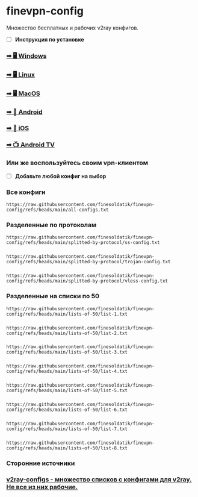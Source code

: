 # finevpn-config

Множество бесплатных и рабочих v2ray конфигов.

 - [ ] **Инструкция по установке**

### [➡ 🖥 Windows](https://github.com/finesoldatik/finevpn-config/blob/main/manual/windows-linux-installation.md)
### [➡ 🖥 Linux](https://github.com/finesoldatik/finevpn-config/blob/main/manual/windows-linux-installation.md)
### [➡ 🖥 MacOS](https://github.com/finesoldatik/finevpn-config/blob/main/manual/ios-macos-installation.md)

### [➡ 📱 Android](https://github.com/finesoldatik/finevpn-config/blob/main/manual/android-installation.md)
### [➡ 📱 iOS](https://github.com/finesoldatik/finevpn-config/blob/main/manual/ios-macos-installation.md)

### [➡ 📺 Android TV](https://github.com/finesoldatik/finevpn-config/blob/main/manual/android-tv-installation.md)

### Или же воспользуйтесь своим vpn-клиентом

 - [ ] **Добавьте любой конфиг на выбор**

### Все конфиги
```
https://raw.githubusercontent.com/finesoldatik/finevpn-config/refs/heads/main/all-configs.txt
```

### Разделенные по протоколам
```
https://raw.githubusercontent.com/finesoldatik/finevpn-config/refs/heads/main/splitted-by-protocol/ss-config.txt
```
###
```
https://raw.githubusercontent.com/finesoldatik/finevpn-config/refs/heads/main/splitted-by-protocol/trojan-config.txt
```
###
```
https://raw.githubusercontent.com/finesoldatik/finevpn-config/refs/heads/main/splitted-by-protocol/vless-config.txt
```

### Разделенные на списки по 50
```
https://raw.githubusercontent.com/finesoldatik/finevpn-config/refs/heads/main/lists-of-50/list-1.txt
```
###
```
https://raw.githubusercontent.com/finesoldatik/finevpn-config/refs/heads/main/lists-of-50/list-2.txt
```
###
```
https://raw.githubusercontent.com/finesoldatik/finevpn-config/refs/heads/main/lists-of-50/list-3.txt
```
###
```
https://raw.githubusercontent.com/finesoldatik/finevpn-config/refs/heads/main/lists-of-50/list-4.txt
```
###
```
https://raw.githubusercontent.com/finesoldatik/finevpn-config/refs/heads/main/lists-of-50/list-5.txt
```
###
```
https://raw.githubusercontent.com/finesoldatik/finevpn-config/refs/heads/main/lists-of-50/list-6.txt
```
###
```
https://raw.githubusercontent.com/finesoldatik/finevpn-config/refs/heads/main/lists-of-50/list-7.txt
```
###
```
https://raw.githubusercontent.com/finesoldatik/finevpn-config/refs/heads/main/lists-of-50/list-8.txt
```

### Сторонние источники

### [v2ray-configs - множество списков с конфигами для v2ray. Не все из них рабочие.](https://github.com/Epodonios/v2ray-configs)